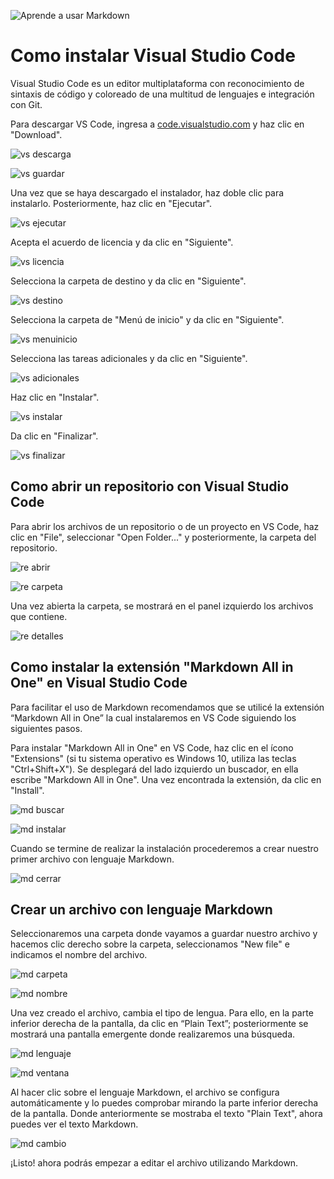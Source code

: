 ![Aprende a usar Markdown](./img/instalacion-vscode.png)

# Como instalar Visual Studio Code

Visual Studio Code es un editor multiplataforma con reconocimiento de sintaxis de código y coloreado de una multitud de lenguajes e integración con Git.

Para descargar VS Code, ingresa a [code.visualstudio.com](https://code.visualstudio.com) y haz clic en "Download".

![vs descarga](./img/vs_descarga.png)

![vs guardar](./img/vs_guardar.png)

Una vez que se haya descargado el instalador, haz doble clic para instalarlo. Posteriormente, haz clic en "Ejecutar".

![vs ejecutar](./img/vs_ejecutar.png)

Acepta el acuerdo de licencia y da clic en "Siguiente".

![vs licencia](./img/vs_licencia.png)

Selecciona la carpeta de destino y da clic en "Siguiente".

![vs destino](./img/vs_destino.png)

Selecciona la carpeta de "Menú de inicio" y da clic en "Siguiente".

![vs menuinicio](./img/vs_menuinicio.png)

Selecciona las tareas adicionales y da clic en "Siguiente".

![vs adicionales](./img/vs_adicionales.png)

Haz clic en "Instalar".

![vs instalar](./img/vs_instalar.png)

Da clic en "Finalizar".

![vs finalizar](./img/vs_finalizar.png)

## Como abrir un repositorio con Visual Studio Code

Para abrir los archivos de un repositorio o de un proyecto en VS Code, haz clic en "File", seleccionar "Open Folder..." y posteriormente, la carpeta del repositorio. 

![re abrir](./img/re_abrir.png)

![re carpeta](./img/re_carpeta.png)

Una vez abierta la carpeta, se mostrará en el panel izquierdo los archivos que contiene.

![re detalles](./img/re_detalles.png)

## Como instalar la extensión "Markdown All in One" en Visual Studio Code

Para facilitar el uso de Markdown recomendamos que se utilicé la extensión “Markdown All in One” la cual instalaremos en VS Code siguiendo los siguientes pasos.

Para instalar "Markdown All in One" en VS Code, haz clic en el ícono "Extensions" (si tu sistema operativo es Windows 10, utiliza las teclas "Ctrl+Shift+X"). Se desplegará del lado izquierdo un buscador, en ella escribe "Markdown All in One". Una vez encontrada la extensión, da clic en "Install".

![md buscar](./img/md_buscar.png)

![md instalar](./img/md_instalar.png)

Cuando se termine de realizar la instalación procederemos a crear nuestro primer archivo con lenguaje Markdown.

![md cerrar](./img/md_cerrar.png)

## Crear un archivo con lenguaje Markdown

Seleccionaremos una carpeta donde vayamos a guardar nuestro archivo y hacemos clic derecho sobre la carpeta, seleccionamos "New file" e indicamos el nombre del archivo. 

![md carpeta](./img/md_carpeta.png)

![md nombre](./img/md_nombre.png)

Una vez creado el archivo, cambia el tipo de lengua. Para ello, en la parte inferior derecha de la pantalla, da clic en “Plain Text”; posteriormente se mostrará una pantalla emergente donde realizaremos una búsqueda. 

![md lenguaje](./img/md_lenguaje.png)

![md ventana](./img/md_ventana.png)

Al hacer clic sobre el lenguaje Markdown, el archivo se configura automáticamente y lo puedes comprobar mirando la parte inferior derecha de la pantalla. Donde anteriormente se mostraba el texto "Plain Text", ahora puedes ver el texto Markdown.

![md cambio](./img/md_cambio.png)

¡Listo! ahora podrás empezar a editar el archivo utilizando Markdown.